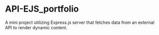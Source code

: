 # API-EJS_portfolio
A mini project utilizing Express.js server that fetches data from an external API to render dynamic content.
